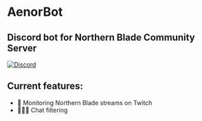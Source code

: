 # AenorBot 

## Discord bot for Northern Blade Community Server
[![Discord][DiscordBadge]][DiscordUrl]

## Current features: 
- 👀 Monitoring Northern Blade streams on Twitch
- 👮🏻‍♂️ Chat filtering


[DiscordBadge]: https://img.shields.io/discord/660239810321186828?label=Discord&logo=discord&logoColor=white

[DiscordUrl]: https://discord.gg/Px8yNer